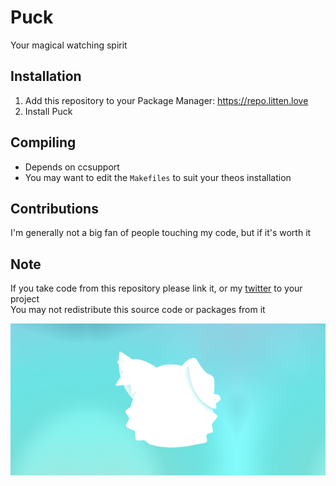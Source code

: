 # Puck
Your magical watching spirit

## Installation
1. Add this repository to your Package Manager: https://repo.litten.love
2. Install Puck

## Compiling
  - Depends on ccsupport
  - You may want to edit the `Makefiles` to suit your theos installation

## Contributions
I'm generally not a big fan of people touching my code, but if it's worth it

## Note
If you take code from this repository please link it, or my [twitter](https://twitter.com/Litteeen) to your project  
You may not redistribute this source code or packages from it


[![puck header](https://github.com/Litteeen/Puck/blob/master/Prefs/Resources/Banner.png)](https://repo.litten.love)
